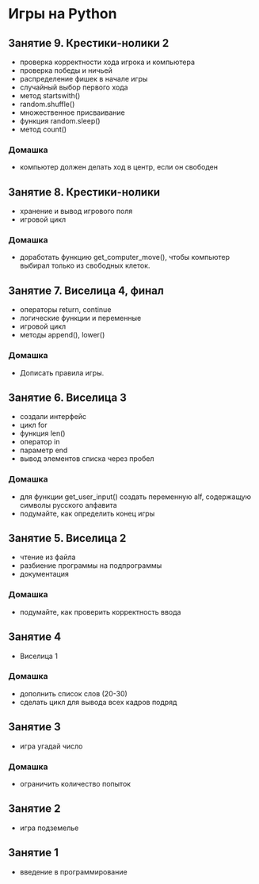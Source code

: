 # Игры на Python
## Занятие 9. Крестики-нолики 2
+ проверка корректности хода игрока и компьютера
+ проверка победы и ничьей
+ распределение фишек в начале игры
+ случайный выбор первого хода
+ метод startswith()
+ random.shuffle()
+ множественное присваивание
+ функция random.sleep()
+ метод count()

### Домашка
+ компьютер должен делать ход в центр, если он свободен

## Занятие 8. Крестики-нолики
+ хранение и вывод игрового поля
+ игровой цикл
### Домашка
+ доработать функцию get_computer_move(), чтобы компьютер выбирал только из свободных клеток.
## Занятие 7. Виселица 4, финал
+ операторы return, continue
+ логические функции и переменные
+ игровой цикл
+ методы append(), lower()
### Домашка
+ Дописать правила игры.
## Занятие 6. Виселица 3
+ создали интерфейс
+ цикл for
+ функция len()
+ оператор in
+ параметр end
+ вывод элементов списка через пробел
### Домашка
+ для функции get_user_input() создать переменную alf, содержащую символы русского алфавита
+ подумайте, как определить конец игры

## Занятие 5. Виселица 2
+ чтение из файла
+ разбиение программы на подпрограммы
+ документация

### Домашка
+ подумайте, как проверить корректность ввода

## Занятие 4
+ Виселица 1

### Домашка
+ дополнить список слов (20-30)
+ сделать цикл для вывода всех кадров подряд

## Занятие 3
+ игра угадай число

### Домашка
+ ограничить количество попыток

## Занятие 2
+ игра подземелье

## Занятие 1
+ введение в программирование


